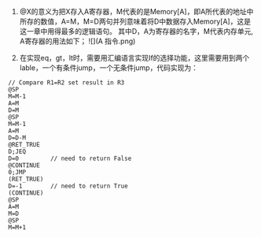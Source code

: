 1. @X的意义为把X存入A寄存器，M代表的是Memory[A]，即A所代表的地址中所存的数值，A=M，M=D两句并列意味着将D中数据存入Memory[A]，这是这一章中用得最多的逻辑语句。
其中D，A为寄存器的名字，M代表内存单元, A寄存器的用法如下；
![](A 指令.png)  

2. 在实现eq，gt，lt时，需要用汇编语言实现If的选择功能，这里需要用到两个lable，一个有条件jump，一个无条件jump，代码实现为：

```assembler
// Compare R1=R2 set result in R3  
@SP  
M=M-1  
A=M  
D=M  
@SP  
M=M-1  
A=M  
D=D-M  
@RET_TRUE  
D;JEQ  
D=0         // need to return False  
@CONTINUE  
0;JMP  
(RET_TRUE)  
D=-1        // need to return True  
(CONTINUE)  
@SP  
A=M  
M=D  
@SP  
M=M+1  
```